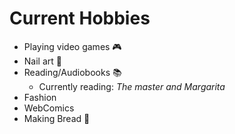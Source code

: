 Current Hobbies
=====
* Playing video games 🎮
* Nail art 💅
* Reading/Audiobooks 📚
    * Currently reading: _The master and Margarita_
* Fashion 
* WebComics 
* Making Bread 🥖

